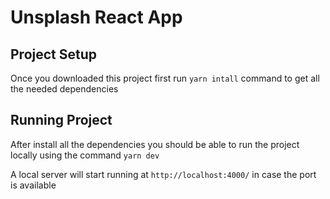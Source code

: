 # Unsplash React App

## Project Setup

Once you downloaded this project first run `yarn intall` command to get all the needed dependencies

## Running Project

After install all the dependencies you should be able to run the project locally using the command `yarn dev`

A local server will start running at `http://localhost:4000/` in case the port is available
